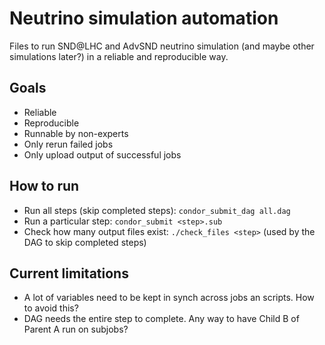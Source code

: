 # Neutrino simulation automation

Files to run SND@LHC and AdvSND neutrino simulation (and maybe other simulations later?) in a reliable and reproducible way.

## Goals

* Reliable
* Reproducible
* Runnable by non-experts
* Only rerun failed jobs
* Only upload output of successful jobs

## How to run

* Run all steps (skip completed steps): `condor_submit_dag all.dag`
* Run a particular step: `condor_submit <step>.sub`
* Check how many output files exist: `./check_files <step>` (used by the DAG to skip completed steps)

## Current limitations

* A lot of variables need to be kept in synch across jobs an scripts. How to avoid this?
* DAG needs the entire step to complete. Any way to have Child B of Parent A run on subjobs?
